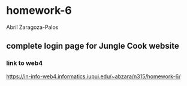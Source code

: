 # homework-6

Abril Zaragoza-Palos

## complete login page for Jungle Cook website

### link to web4

https://in-info-web4.informatics.iupui.edu/~abzara/n315/homework-6/
